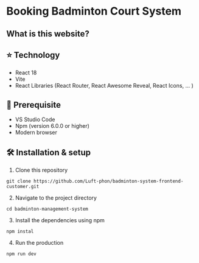 # Booking Badminton Court System

## What is this website?

## ⭐ Technology
- React 18
- Vite
- React Libraries (React Router, React Awesome Reveal, React Icons, ... )

## 📌 Prerequisite
- VS Studio Code
- Npm (version 6.0.0 or higher)
- Modern browser

## 🛠 Installation & setup
1. Clone this repository
```
git clone https://github.com/Luft-phon/badminton-system-frontend-customer.git
```
2. Navigate to the project directory
```
cd badminton-management-system
```
3. Install the dependencies using npm
```
npm instal
```
4. Run the production
```
npm run dev
```




